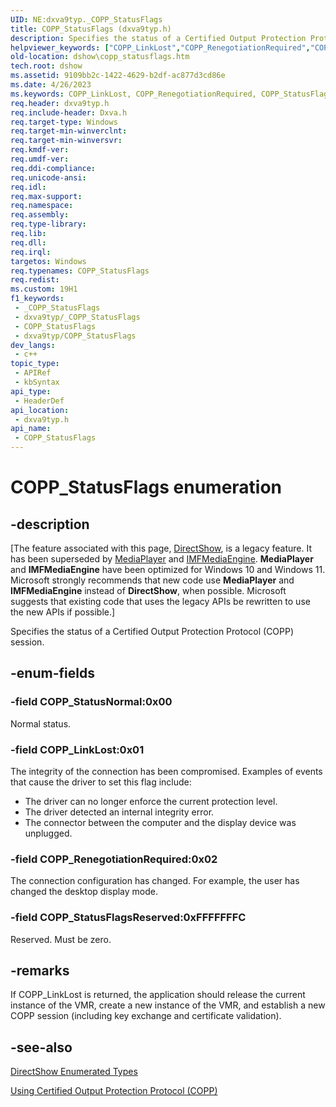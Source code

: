 ```yaml
---
UID: NE:dxva9typ._COPP_StatusFlags
title: COPP_StatusFlags (dxva9typ.h)
description: Specifies the status of a Certified Output Protection Protocol (COPP) session.
helpviewer_keywords: ["COPP_LinkLost","COPP_RenegotiationRequired","COPP_StatusFlags","COPP_StatusFlags","COPP_StatusFlags enumeration [DirectShow]","COPP_StatusFlagsEnumeration","COPP_StatusFlagsReserved","COPP_StatusNormal","dshow.copp_statusflags","dxva9typ/COPP_LinkLost","dxva9typ/COPP_RenegotiationRequired","dxva9typ/COPP_StatusFlags","dxva9typ/COPP_StatusFlagsReserved","dxva9typ/COPP_StatusNormal"]
old-location: dshow\copp_statusflags.htm
tech.root: dshow
ms.assetid: 9109bb2c-1422-4629-b2df-ac877d3cd86e
ms.date: 4/26/2023
ms.keywords: COPP_LinkLost, COPP_RenegotiationRequired, COPP_StatusFlags, COPP_StatusFlags , COPP_StatusFlags enumeration [DirectShow], COPP_StatusFlagsEnumeration, COPP_StatusFlagsReserved, COPP_StatusNormal, dshow.copp_statusflags, dxva9typ/COPP_LinkLost, dxva9typ/COPP_RenegotiationRequired, dxva9typ/COPP_StatusFlags, dxva9typ/COPP_StatusFlagsReserved, dxva9typ/COPP_StatusNormal
req.header: dxva9typ.h
req.include-header: Dxva.h
req.target-type: Windows
req.target-min-winverclnt: 
req.target-min-winversvr: 
req.kmdf-ver: 
req.umdf-ver: 
req.ddi-compliance: 
req.unicode-ansi: 
req.idl: 
req.max-support: 
req.namespace: 
req.assembly: 
req.type-library: 
req.lib: 
req.dll: 
req.irql: 
targetos: Windows
req.typenames: COPP_StatusFlags
req.redist: 
ms.custom: 19H1
f1_keywords:
 - _COPP_StatusFlags
 - dxva9typ/_COPP_StatusFlags
 - COPP_StatusFlags
 - dxva9typ/COPP_StatusFlags
dev_langs:
 - c++
topic_type:
 - APIRef
 - kbSyntax
api_type:
 - HeaderDef
api_location:
 - dxva9typ.h
api_name:
 - COPP_StatusFlags
---
```


# COPP_StatusFlags enumeration


## -description

\[The feature associated with this page, [DirectShow](/windows/win32/directshow/directshow), is a legacy feature. It has been superseded by [MediaPlayer](/uwp/api/Windows.Media.Playback.MediaPlayer) and [IMFMediaEngine](/windows/win32/api/mfmediaengine/nn-mfmediaengine-imfmediaengine). **MediaPlayer** and **IMFMediaEngine** have been optimized for Windows 10 and Windows 11. Microsoft strongly recommends that new code use **MediaPlayer** and **IMFMediaEngine** instead of **DirectShow**, when possible. Microsoft suggests that existing code that uses the legacy APIs be rewritten to use the new APIs if possible.\]

Specifies the status of a Certified Output Protection Protocol (COPP) session.

## -enum-fields

### -field COPP_StatusNormal:0x00

Normal status.

### -field COPP_LinkLost:0x01

The integrity of the connection has been compromised. Examples of events that cause the driver to set this flag include:

<ul>
<li>The driver can no longer enforce the current protection level.</li>
<li>The driver detected an internal integrity error.</li>
<li>The connector between the computer and the display device was unplugged.</li>
</ul>

### -field COPP_RenegotiationRequired:0x02

The connection configuration has changed. For example, the user has changed the desktop display mode.

### -field COPP_StatusFlagsReserved:0xFFFFFFFC

Reserved. Must be zero.

## -remarks

If COPP_LinkLost is returned, the application should release the current instance of the VMR, create a new instance of the VMR, and establish a new COPP session (including key exchange and certificate validation).

## -see-also

<a href="/windows/desktop/DirectShow/directshow-enumerated-types">DirectShow Enumerated Types</a>



<a href="/windows/desktop/DirectShow/using-certified-output-protection-protocol--copp">Using Certified Output Protection Protocol (COPP)</a>
